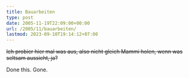 ```yaml
---
title: Bauarbeiten
type: post
date: 2005-11-19T22:09:00+00:00
url: /2005/11/bauarbeiten/
lastmod: 2023-09-10T19:14:12+07:00
---
```

<del>Ich probier hier mal was aus, also nicht gleich Mammi holen, wenn was seltsam aussieht, ja?</del>

Done this. Gone.
